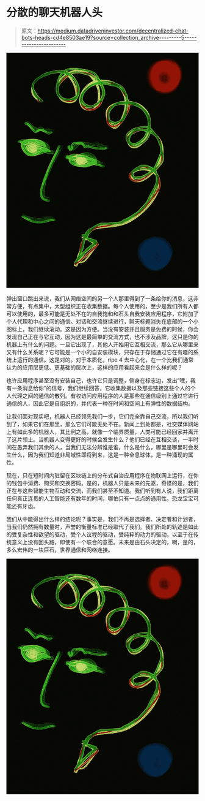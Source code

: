 # 分散的聊天机器人头

> 原文：<https://medium.datadriveninvestor.com/decentralized-chat-bots-heads-cd4e8503ae19?source=collection_archive---------5----------------------->

![](img/10cc002a2c3954fa4a74458338f2ff1b.png)

弹出窗口跳出来说，我们从网络空间的另一个人那里得到了一条给你的消息，这非常方便，有点集中，大型组织正在收集数据。每个人使用的，至少是我们所有人都可以使用的，最多可能是无处不在的自我饱和和石头自我安装应用程序，它附加了个人代理和中心之间的通信。对话和交流继续进行，聊天标题消失在底部的一个小图标上，我们继续滚动。这是因为方便。当没有安装并且服务是免费的时候，你会发现自己正在与它互动，因为这是最简单的交流方式，也不涉及品牌，这只是你的机器上有什么的问题。一旦它出现了，其他人开始用它互相交流，那么它从哪里来又有什么关系呢？它可能是一个小的自安装模块，只存在于存储通过它在有趣的系统上运行的通信。这是对的。对于本质化，ripe 4 去中心化，在一个比我们通常认为的应用层更低、更基础的层次上，这样的应用看起来会是什么样的呢？

也许应用程序甚至没有安装自己，也许它只是调整，侧身在标志边，发出“嘿，我有一条消息给你”的信号，我们继续回答，它收集数据以及那些链接这些个人的个人代理之间的通信的散列。有权访问应用程序的人是那些在通信级别上通过它进行通信的人，因此它是自组织的，并代表一种在时间和空间上有弹性的数据结构。

让我们面对现实吧，机器人已经领先我们一步，它们完全靠自己交流，所以我们听到了，如果它们在那里，那么它们可能无处不在。新闻上到处都是，社交媒体网站上有如此多的机器人，其比例之高，就像一个临界质量，人类可能已经回家并离开了这片领土。当机器人变得更好的时候会发生什么？他们已经在互相交谈，一半时间在愚弄我们其余的人，当我们无法分辨谁是谁，什么是什么，哪里是哪里时会发生什么，因为我们知道非局域性即将到来，这是一种全息球体，是一种涌现的属性。

现在，只在短时间内驻留在区块链上的分布式自治应用程序在物联网上运行，在你的钱包中消费、购买和交换密码。是的，机器人只是未来的先驱，奇怪的是，我们正在与这些智能生物互动和交流，而我们甚至不知道。我们听到有人说，我们距离任何真正连贯的人工智能还有数年的时间，哪怕只有一点点的通用性。恐龙宝宝可能还有牙齿。

我们从中能得出什么样的结论呢？事实是，我们不再是选择者、决定者和计划者，当我们仍然拥有数量时，声誉的衡量标准已经取代了我们。我们所处的轨迹是如此的受复杂性和欲望的驱动，受个人议程的驱动，受纯粹的动力的驱动，以至于在传统意义上没有回头路，即使有一个联合的意愿。未来是由石头决定的，啊，是的，多么宏伟的一块巨石，世界通信和网络连接。

![](img/10cc002a2c3954fa4a74458338f2ff1b.png)